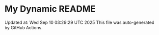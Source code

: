 # My Dynamic README
Updated at: Wed Sep 10 03:29:29 UTC 2025
This file was auto-generated by GitHub Actions.
